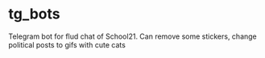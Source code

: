 # tg_bots
Telegram bot for flud chat of School21. Can remove some stickers, change political posts to gifs with cute cats
